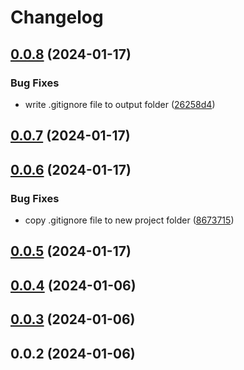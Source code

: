 # Changelog

## [0.0.8](https://github.com/henryhale/create-unit/compare/v0.0.7...v0.0.8) (2024-01-17)


### Bug Fixes

* write .gitignore file to output folder ([26258d4](https://github.com/henryhale/create-unit/commit/26258d45eeb0ff28aa79e918f9d91f591cb1032a))

## [0.0.7](https://github.com/henryhale/create-unit/compare/v0.0.6...v0.0.7) (2024-01-17)

## [0.0.6](https://github.com/henryhale/create-unit/compare/v0.0.5...v0.0.6) (2024-01-17)


### Bug Fixes

* copy .gitignore file to new project folder ([8673715](https://github.com/henryhale/create-unit/commit/86737159afaeef9c459bf996fd5a8e37b15d401f))

## [0.0.5](https://github.com/henryhale/create-unit/compare/v0.0.4...v0.0.5) (2024-01-17)

## [0.0.4](https://github.com/henryhale/create-unit/compare/v0.0.3...v0.0.4) (2024-01-06)

## [0.0.3](https://github.com/henryhale/create-unit/compare/v0.0.2...v0.0.3) (2024-01-06)

## 0.0.2 (2024-01-06)
